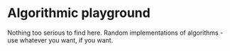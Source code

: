 Algorithmic playground
=======================

Nothing too serious to find here. Random implementations of algorithms - use whatever you want, if you want.